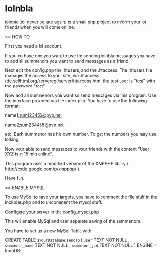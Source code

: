 lolnbla
=======

lolnbla (lol never be late again) is a small php project to inform your lol friends when you will come online.

== HOW TO

First you need a lol account.

If you do have one you want to use for sending lolnbla messages you have to add all summenors you want to send messages as a friend.

Next edit the config.php the .htusers, and the .htaccess.
The .htusers file manages the access to your site, via .htaccess (de.selfhtml.org/servercgi/server/htaccess.htm) the test user is "test" with the password "test".

Now add all summenors you want so send messages via this program. Use the interface provided via the index.php.
You have to use the following format:

name1;sum123456@pvp.net

name2;sum234455@pvp.net

etc.
Each summenor has his own number. To get the numbers you may use lolking.

Now your able to send messages to your friends with the content "User XYZ is in 15 min online".

This program uses a modified version of the XMPPHP libary ( http://code.google.com/p/xmpphp/ ).

Have fun.

== ENABLE MYSQL

To use MySql to save your targets, you have to comment the file stuff in the includes.php and to uncomment the mysql stuff.

Configure your server in the config_mysql.php

This will enable MySql and user seperate saving of the summenors.

You have to set up a new MySql Table with:

CREATE TABLE `$yourDatabase`.`sendTo` (
`user` TEXT NOT NULL ,
`summenor_name` TEXT NOT NULL ,
`summenor_jid` TEXT NOT NULL
) ENGINE = InnoDB;